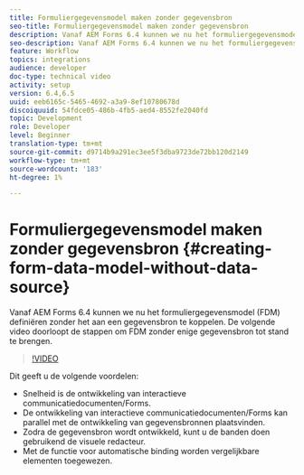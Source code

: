 ```yaml
---
title: Formuliergegevensmodel maken zonder gegevensbron
seo-title: Formuliergegevensmodel maken zonder gegevensbron
description: Vanaf AEM Forms 6.4 kunnen we nu het formuliergegevensmodel (FDM) definiëren zonder het aan een gegevensbron te koppelen. De volgende video doorloopt de stappen om FDM zonder enige gegevensbron tot stand te brengen.
seo-description: Vanaf AEM Forms 6.4 kunnen we nu het formuliergegevensmodel (FDM) definiëren zonder het aan een gegevensbron te koppelen. De volgende video doorloopt de stappen om FDM zonder enige gegevensbron tot stand te brengen.
feature: Workflow
topics: integrations
audience: developer
doc-type: technical video
activity: setup
version: 6.4,6.5
uuid: eeb6165c-5465-4692-a3a9-8ef10780678d
discoiquuid: 54fdce05-486b-4fb5-aed4-8552fe2040fd
topic: Development
role: Developer
level: Beginner
translation-type: tm+mt
source-git-commit: d9714b9a291ec3ee5f3dba9723de72bb120d2149
workflow-type: tm+mt
source-wordcount: '183'
ht-degree: 1%

---
```



# Formuliergegevensmodel maken zonder gegevensbron {#creating-form-data-model-without-data-source}

Vanaf AEM Forms 6.4 kunnen we nu het formuliergegevensmodel (FDM) definiëren zonder het aan een gegevensbron te koppelen. De volgende video doorloopt de stappen om FDM zonder enige gegevensbron tot stand te brengen.

>[!VIDEO](https://video.tv.adobe.com/v/21414/?quality=9&learn=on)

Dit geeft u de volgende voordelen:

* Snelheid is de ontwikkeling van interactieve communicatiedocumenten/Forms.
* De ontwikkeling van interactieve communicatiedocumenten/Forms kan parallel met de ontwikkeling van gegevensbronnen plaatsvinden.
* Zodra de gegevensbron wordt ontwikkeld, kunt u de banden doen gebruikend de visuele redacteur.
* Met de functie voor automatische binding worden vergelijkbare elementen toegewezen.

